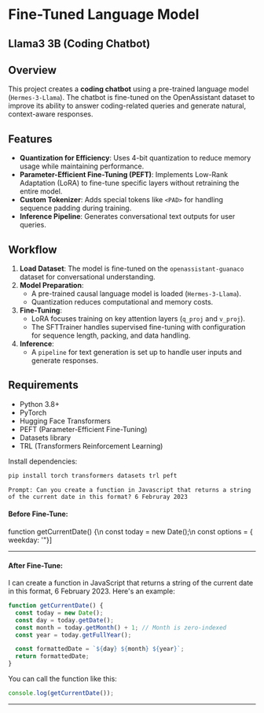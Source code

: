 # Fine-Tuned Language Model

## Llama3 3B (Coding Chatbot)

## Overview
This project creates a **coding chatbot** using a pre-trained language model (`Hermes-3-Llama`). The chatbot is fine-tuned on the OpenAssistant dataset to improve its ability to answer coding-related queries and generate natural, context-aware responses.

## Features
- **Quantization for Efficiency**: Uses 4-bit quantization to reduce memory usage while maintaining performance.
- **Parameter-Efficient Fine-Tuning (PEFT)**: Implements Low-Rank Adaptation (LoRA) to fine-tune specific layers without retraining the entire model.
- **Custom Tokenizer**: Adds special tokens like `<PAD>` for handling sequence padding during training.
- **Inference Pipeline**: Generates conversational text outputs for user queries.

## Workflow
1. **Load Dataset**: The model is fine-tuned on the `openassistant-guanaco` dataset for conversational understanding.
2. **Model Preparation**:
   - A pre-trained causal language model is loaded (`Hermes-3-Llama`).
   - Quantization reduces computational and memory costs.
3. **Fine-Tuning**:
   - LoRA focuses training on key attention layers (`q_proj` and `v_proj`).
   - The SFTTrainer handles supervised fine-tuning with configuration for sequence length, packing, and data handling.
4. **Inference**:
   - A `pipeline` for text generation is set up to handle user inputs and generate responses.

## Requirements
- Python 3.8+
- PyTorch
- Hugging Face Transformers
- PEFT (Parameter-Efficient Fine-Tuning)
- Datasets library
- TRL (Transformers Reinforcement Learning)

Install dependencies:
```bash
pip install torch transformers datasets trl peft
```



```
Prompt: Can you create a function in Javascript that returns a string of the current date in this format? 6 Februray 2023
```

#### Before Fine-Tune:

function getCurrentDate() {\n    const today = new Date();\n    const options = { weekday: '"}]


-------------------------------------------------
#### After Fine-Tune:
I can create a function in JavaScript that returns a string of the current date in this format, 6 February 2023. Here's an example:

```javascript
function getCurrentDate() {
  const today = new Date();
  const day = today.getDate();
  const month = today.getMonth() + 1; // Month is zero-indexed
  const year = today.getFullYear();

  const formattedDate = `${day} ${month} ${year}`;
  return formattedDate;
}
```

You can call the function like this:

```javascript
console.log(getCurrentDate());
```
-------------------------------------------------
